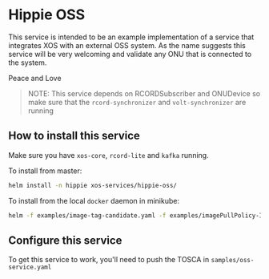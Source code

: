 # Hippie OSS 

This service is intended to be an example implementation of a service that integrates XOS with an external OSS system.
As the name suggests this service will be very welcoming and validate any ONU that is connected to the system.

Peace and Love

> NOTE: This service depends on RCORDSubscriber and ONUDevice so make sure that the `rcord-synchronizer` and `volt-synchronizer` are running

## How to install this service

Make sure you have `xos-core`, `rcord-lite` and `kafka` running.

To install from master:

```bash
helm install -n hippie xos-services/hippie-oss/
```

To install from the local `docker` daemon in minikube:

```bash
helm -f examples/image-tag-candidate.yaml -f examples/imagePullPolicy-IfNotPresent.yaml
```

## Configure this service

To get this service to work, you'll need to push the TOSCA in `samples/oss-service.yaml`